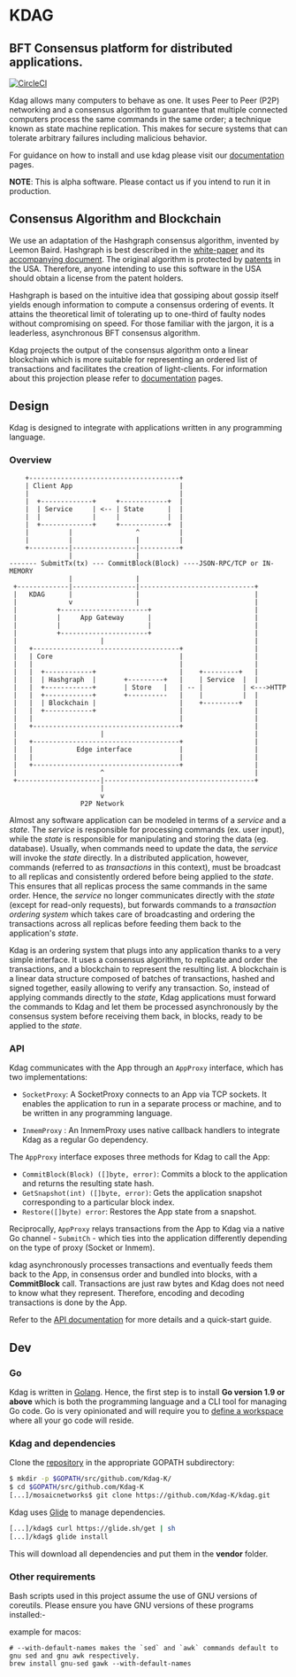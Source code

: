 # KDAG
## BFT Consensus platform for distributed applications.

[![CircleCI](https://circleci.com/gh/kdag.svg?style=svg)](https://circleci.com/gh/kdag)

Kdag allows many computers to behave as one. It uses Peer to Peer (P2P) 
networking and a consensus algorithm to guarantee that multiple connected 
computers process the same commands in the same order; a technique known as 
state machine replication. This makes for secure systems that can tolerate 
arbitrary failures including malicious behavior.

For guidance on how to install and use kdag please visit our 
[documentation](http://docs.kdag.io) pages.

**NOTE**:
This is alpha software. Please contact us if you intend to run it in production.

## Consensus Algorithm and Blockchain

We use an adaptation of the Hashgraph consensus algorithm, invented by Leemon 
Baird. Hashgraph is best described in the 
[white-paper](http://www.swirlds.com/downloads/SWIRLDS-TR-2016-01.pdf) and its 
[accompanying document](http://www.swirlds.com/downloads/SWIRLDS-TR-2016-02.pdf).
The original algorithm is protected by [patents](http://www.swirlds.com/ip/) in 
the USA. Therefore, anyone intending to use this software in the USA should 
obtain a license from the patent holders.

Hashgraph is based on the intuitive idea that gossiping about gossip itself 
yields enough information to compute a consensus ordering of events. It attains 
the theoretical limit of tolerating up to one-third of faulty nodes without 
compromising on speed. For those familiar with the jargon, it is a leaderless, 
asynchronous BFT consensus algorithm.

Kdag projects the output of the consensus algorithm onto a linear blockchain 
which is more suitable for representing an ordered list of transactions and 
facilitates the creation of light-clients. For information about this projection
please refer to [documentation](http://docs.kdag.io/blockchain.html) pages.

## Design

Kdag is designed to integrate with applications written in any programming 
language.

### Overview

```
    +--------------------------------------+
    | Client App                           |
    |                                      |
    |  +-------------+     +------------+  | 
    |  | Service     | <-- | State      |  |
    |  |             |     |            |  |
    |  +-------------+     +------------+  |
    |          |                ^          |
    |          |                |          |
    +----------|----------------|----------+
               |                |                      
------- SubmitTx(tx) --- CommitBlock(Block) ----JSON-RPC/TCP or IN-MEMORY       
               |                |                         
 +-------------|----------------|-----------------------------+
 |   KDAG      |                |                             |
 |             v                |                             |
 |          +----------------------+                          |
 |          |     App Gateway      |                          |
 |          |                      |                          |
 |          +----------------------+                          |
 |                     |                                      |
 |   +-------------------------------------+                  |
 |   | Core                                |                  |
 |   |                                     |                  |
 |   |  +------------+                     |    +---------+   |
 |   |  | Hashgraph  |       +---------+   |    | Service  |  |
 |   |  +------------+       | Store   |   | -- |          | <--->HTTP 
 |   |  +------------+       +----------   |    |          |  |
 |   |  | Blockchain |                     |    +---------+   |
 |   |  +------------+                     |                  |
 |   |                                     |                  |
 |   +-------------------------------------+                  |
 |                     |                                      |
 |   +-------------------------------------+                  |
 |   |           Edge interface            |                  |
 |   |                                     |                  |
 |   +-------------------------------------+                  |
 |                     ^                                      |
 +---------------------|--------------------------------------+
                       |
                       v
                  P2P Network
```

Almost any software application can be modeled in terms of a *service* and a 
*state*. The *service* is responsible for processing commands (ex. user input), 
while the *state* is responsible for manipulating and storing the data (eg. 
database). Usually, when commands need to update the data, the *service* will 
invoke the *state* directly. In a distributed application, however, commands 
(referred to as *transactions* in this context), must be broadcast to all 
replicas and consistently ordered before being applied to the *state*. This 
ensures that all replicas process the same commands in the same order. Hence, 
the *service* no longer communicates directly with the *state* (except for 
read-only requests), but forwards commands to a *transaction ordering system* 
which takes care of broadcasting and ordering the transactions across all 
replicas before feeding them back to the application's *state*. 

Kdag is an ordering system that plugs into any application thanks to a very 
simple interface. It uses a consensus algorithm, to replicate and order the 
transactions, and a blockchain to represent the resulting list. A blockchain is 
a linear data structure composed of batches of transactions, hashed and signed 
together, easily allowing to verify any transaction. So, instead of applying 
commands directly to the *state*, Kdag applications must forward the commands 
to Kdag and let them be processed asynchronously by the consensus system 
before receiving them back, in blocks, ready to be applied to the *state*.  

### API

Kdag communicates with the App through an `AppProxy` interface, which has two
implementations:

- `SocketProxy`: A SocketProxy connects to an App via TCP sockets. It enables 
                 the application to run in a separate process or machine, and to 
                 be written in any programming language.

- `InmemProxy` : An InmemProxy uses native callback handlers to integrate Kdag 
                 as a regular Go dependency. 

The `AppProxy` interface exposes three methods for Kdag to call the App:

- `CommitBlock(Block) ([]byte, error)`: Commits a block to the application and 
                                        returns the resulting state hash.
- `GetSnapshot(int) ([]byte, error)`: Gets the application snapshot 
                                      corresponding to a particular block index.
- `Restore([]byte) error`: Restores the App state from a snapshot.

Reciprocally, `AppProxy` relays transactions from the App to Kdag via a native 
Go channel - `SubmitCh` - which ties into the application differently depending 
on the type of proxy (Socket or Inmem).

kdag asynchronously processes transactions and eventually feeds them back to 
the App, in consensus order and bundled into blocks, with a **CommitBlock** 
call. Transactions are just raw bytes and Kdag does not need to know what they 
represent. Therefore, encoding and decoding transactions is done by the App.

Refer to the [API documentation](http://docs.kdag.io/latest/api.html) for more 
details and a quick-start guide.

## Dev

### Go
Kdag is written in [Golang](https://golang.org/). Hence, the first step is to 
install **Go version 1.9 or above** which is both the programming language and a 
CLI tool for managing Go code. Go is very opinionated and will require you to 
[define a workspace](https://golang.org/doc/code.html#Workspaces) where all your 
go code will reside.

### Kdag and dependencies
Clone the [repository](https://github.com/Kdag-K/kdag) in the appropriate 
GOPATH subdirectory:

```bash
$ mkdir -p $GOPATH/src/github.com/Kdag-K/
$ cd $GOPATH/src/github.com/Kdag-K
[...]/mosaicnetworks$ git clone https://github.com/Kdag-K/kdag.git
```
Kdag uses [Glide](http://github.com/Masterminds/glide) to manage dependencies.

```bash
[...]/kdag$ curl https://glide.sh/get | sh
[...]/kdag$ glide install
```
This will download all dependencies and put them in the **vendor** folder.

### Other requirements

Bash scripts used in this project assume the use of GNU versions of coreutils.
Please ensure you have GNU versions of these programs installed:-

example for macos:
```
# --with-default-names makes the `sed` and `awk` commands default to gnu sed and gnu awk respectively.
brew install gnu-sed gawk --with-default-names
```
